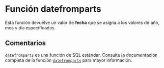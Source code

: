 ﻿---
SidebarGroup: "Funciones de fecha"
Autogenerated: true
---

# Función  datefromparts

Esta función devuelve un valor de **fecha** que se asigna a los valores de año, mes y día especificados.

## Comentarios 

`datefromparts` es una función de SQL estándar. Consulte la documentación completa de la función [`datefromparts`](https://learn.microsoft.com/es-es/sql/t-sql/functions/datefromparts-transact-sql) para mayor información.
